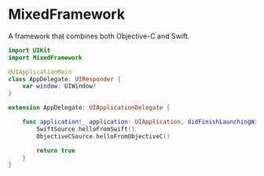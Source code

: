 # MixedFramework

A framework that combines both Objective-C and Swift.

```swift
import UIKit
import MixedFramework

@UIApplicationMain
class AppDelegate: UIResponder {
    var window: UIWindow?
}

extension AppDelegate: UIApplicationDelegate {

    func application(_ application: UIApplication, didFinishLaunchingWithOptions launchOptions: [UIApplicationLaunchOptionsKey: Any]?) -> Bool {
        SwiftSource.helloFromSwift()
        ObjectiveCSource.helloFromObjectiveC()

        return true
    }
}
```

